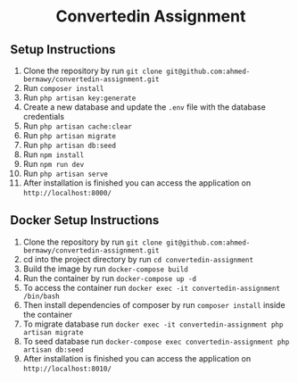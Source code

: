 # <p align="center">Convertedin Assignment</p>

## Setup Instructions

1. Clone the repository by run `git clone git@github.com:ahmed-bermawy/convertedin-assignment.git`
2. Run `composer install`
3. Run `php artisan key:generate`
4. Create a new database and update the `.env` file with the database credentials 
5. Run `php artisan cache:clear`
6. Run `php artisan migrate`
7. Run `php artisan db:seed`
8. Run `npm install`
9. Run `npm run dev`
10. Run `php artisan serve`
11. After installation is finished you can access the application on `http://localhost:8000/`


## Docker Setup Instructions

1. Clone the repository by run `git clone git@github.com:ahmed-bermawy/convertedin-assignment.git`
2. cd into the project directory by run `cd convertedin-assignment`
3. Build the image by run `docker-compose build`
4. Run the container by run `docker-compose up -d`
5. To access the container run `docker exec -it convertedin-assignment /bin/bash`
6. Then install dependencies of composer by run `composer install` inside the container 
7. To migrate database run `docker exec -it convertedin-assignment php artisan migrate`
8. To seed database run `docker-compose exec convertedin-assignment php artisan db:seed`
9. After installation is finished you can access the application on `http://localhost:8010/`

